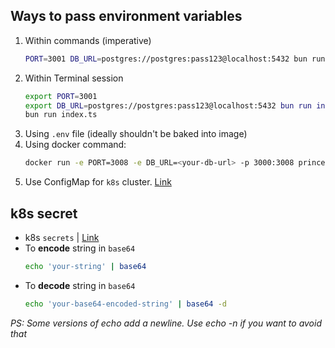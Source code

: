 ## Ways to pass environment variables

1. Within commands (imperative)
    ```bash
    PORT=3001 DB_URL=postgres://postgres:pass123@localhost:5432 bun run index.ts
    ```
2. Within Terminal session
    ```bash
    export PORT=3001 
    export DB_URL=postgres://postgres:pass123@localhost:5432 bun run index.ts
    bun run index.ts
    ```
3. Using `.env` file (ideally shouldn't be baked into image)
4. Using docker command:
    ```bash
    docker run -e PORT=3008 -e DB_URL=<your-db-url> -p 3000:3008 princebansal7/node-be-env:v1
    ```
5. Use ConfigMap for `k8s` cluster. [Link](https://github.com/princebansal7/k8s-demos/blob/main/node-configmap-k8s/ops/configmap.yml)

## k8s secret

- k8s `secrets` | [Link](https://github.com/princebansal7/k8s-demos/blob/main/node-configmap-k8s/ops/secrets.yml)
-  To **encode** string in `base64`
   ```bash
   echo 'your-string' | base64
   ```
-  To **decode** string in `base64`
   ```bash
   echo 'your-base64-encoded-string' | base64 -d
   ```
*PS: Some versions of echo add a newline. Use echo -n if you want to avoid that*